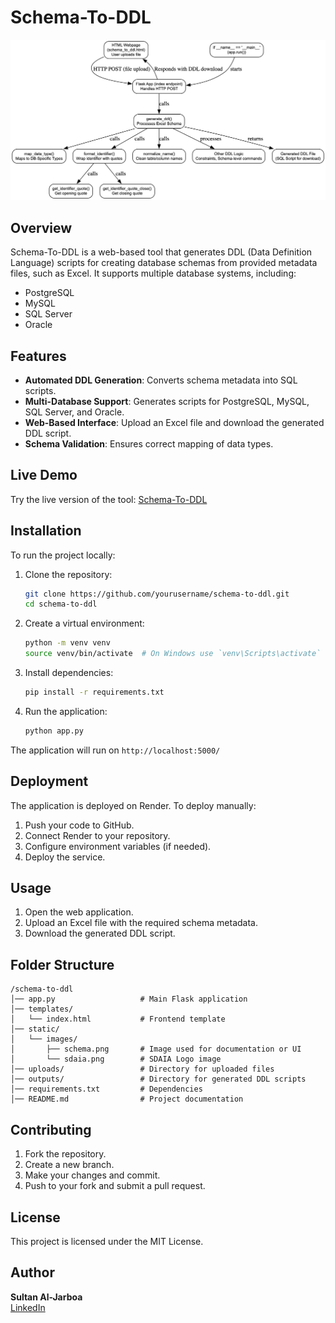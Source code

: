 # Schema-To-DDL
![Schema to DDL Flow](./static/images/schema.png)
## Overview
Schema-To-DDL is a web-based tool that generates DDL (Data Definition Language) scripts for creating database schemas from provided metadata files, such as Excel. It supports multiple database systems, including:

- PostgreSQL
- MySQL
- SQL Server
- Oracle

## Features
- **Automated DDL Generation**: Converts schema metadata into SQL scripts.
- **Multi-Database Support**: Generates scripts for PostgreSQL, MySQL, SQL Server, and Oracle.
- **Web-Based Interface**: Upload an Excel file and download the generated DDL script.
- **Schema Validation**: Ensures correct mapping of data types.

## Live Demo
Try the live version of the tool: [Schema-To-DDL](https://schema-to-ddl.onrender.com/)

## Installation
To run the project locally:

1. Clone the repository:
   ```sh
   git clone https://github.com/yourusername/schema-to-ddl.git
   cd schema-to-ddl
   ```
2. Create a virtual environment:
   ```sh
   python -m venv venv
   source venv/bin/activate  # On Windows use `venv\Scripts\activate`
   ```
3. Install dependencies:
   ```sh
   pip install -r requirements.txt
   ```
4. Run the application:
   ```sh
   python app.py
   ```

The application will run on `http://localhost:5000/`

## Deployment
The application is deployed on Render. To deploy manually:
1. Push your code to GitHub.
2. Connect Render to your repository.
3. Configure environment variables (if needed).
4. Deploy the service.

## Usage
1. Open the web application.
2. Upload an Excel file with the required schema metadata.
3. Download the generated DDL script.

## Folder Structure
```
/schema-to-ddl
│── app.py                   # Main Flask application
│── templates/
│   └── index.html           # Frontend template
│── static/
│   └── images/
│       ├── schema.png       # Image used for documentation or UI
│       └── sdaia.png        # SDAIA Logo image
│── uploads/                 # Directory for uploaded files
│── outputs/                 # Directory for generated DDL scripts
│── requirements.txt         # Dependencies
│── README.md                # Project documentation

```

## Contributing
1. Fork the repository.
2. Create a new branch.
3. Make your changes and commit.
4. Push to your fork and submit a pull request.

## License
This project is licensed under the MIT License.

## Author
**Sultan Al-Jarboa**  
[LinkedIn](https://www.linkedin.com/in/sultanal-jrboa/)

